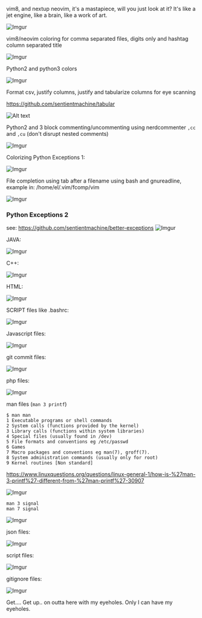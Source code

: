 
vim8, and nextup neovim, it's a mastapiece, will you just look at it?  It's like a jet engine, like a brain, like a work of art.

![Imgur](https://i.imgur.com/cuRKO1V.png)


vim8/neovim coloring for comma separated files, digits only and hashtag column separated title

![Imgur]( https://i.imgur.com/oJORRB9.png )

Python2 and python3 colors

![Imgur](http://i.imgur.com/SH1bNBR.png)

Format csv, justify columns, justify and tabularize columns for eye scanning

https://github.com/sentientmachine/tabular

![Alt text](https://i.imgur.com/TtZMpVg.gif?raw=true "this text shows when user hovers mouse")

Python2 and 3 block commenting/uncommenting using nerdcommenter `,cc` and `,cu` (don't disrupt nested comments)

![Imgur](https://i.imgur.com/rXkyB1P.gif )

Colorizing Python Exceptions 1:

![Imgur](https://i.imgur.com/e4Zj7au.png)

File completion using tab after a filename using bash and gnureadline, example in: /home/el/.vim/fcomp/vim

![Imgur](https://i.imgur.com/eaMKKTu.gif)

### Python Exceptions 2

see: https://github.com/sentientmachine/better-exceptions
![Imgur](https://i.imgur.com/3eteAt4.png)


JAVA:

![Imgur](http://i.imgur.com/d27fa1d.png)


C++:

![Imgur](https://i.imgur.com/yGgAGrj.png)


HTML:

![Imgur](http://i.imgur.com/hl2G0U8.png)

SCRIPT files like .bashrc:

![Imgur](http://i.imgur.com/kWPuoXe.png)

Javascript files:

![Imgur](http://i.imgur.com/1CIp26j.png)

git commit files:

![Imgur](http://i.imgur.com/xhrgFWQ.jpg)

php files:

![Imgur](https://i.imgur.com/9qK5R9j.png)


man files (`man 3 printf`)

    $ man man
    1 Executable programs or shell commands
    2 System calls (functions provided by the kernel)
    3 Library calls (functions within system libraries)
    4 Special files (usually found in /dev)
    5 File formats and conventions eg /etc/passwd
    6 Games
    7 Macro packages and conventions eg man(7), groff(7).
    8 System administration commands (usually only for root)
    9 Kernel routines [Non standard]

https://www.linuxquestions.org/questions/linux-general-1/how-is-%27man-3-printf%27-different-from-%27man-printf%27-30907


![Imgur](http://i.imgur.com/gpC5GK4.png)

    man 3 signal
    man 7 signal

![Imgur]( https://i.imgur.com/pA65bI8.png)

json files:

![Imgur](https://i.imgur.com/7NTpWIT.png)

script files: 

![Imgur](https://i.imgur.com/m3J1z7L.png)

gitignore files: 

![Imgur](https://i.imgur.com/tSwNdmo.png)

Get.... Get up.. on outta here with my eyeholes.  Only I can have my eyeholes.  

